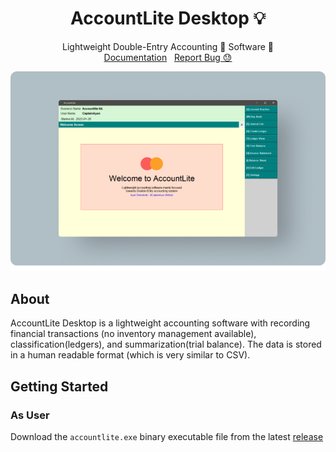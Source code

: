 <p align="center">
  <h1 align="center">AccountLite Desktop 💡</h1>
  <p align="center">
    Lightweight Double-Entry Accounting 💸 Software 🚀
    <br />
    <a href="https://captainayan.github.io/accountlite/desktop#docs">Documentation</a> &nbsp;
    <a href="https://github.com/captainAyan/accountlite-desktop/issues">Report Bug 😓</a>
  </p>
</p>

[![Screenshot](https://raw.githubusercontent.com/captainAyan/accountlite-desktop/main/screenshots/1.png)](https://github.com/captainAyan/accountlite-desktop)

## About

AccountLite Desktop is a lightweight accounting software with recording financial transactions (no inventory management available), classification(ledgers), and summarization(trial balance). The data is stored in a human readable format (which is very similar to CSV).

## Getting Started
### As User
Download the `accountlite.exe` binary executable file from the latest [release](https://github.com/captainAyan/accountlite-desktop/releases/latest)